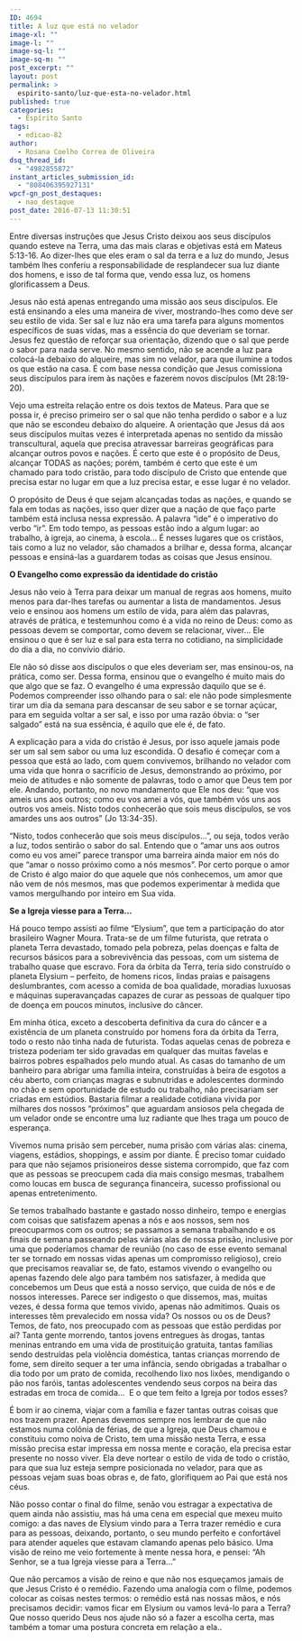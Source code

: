 ```yaml
---
ID: 4694
title: A luz que está no velador
image-xl: ""
image-l: ""
image-sq-l: ""
image-sq-m: ""
post_excerpt: ""
layout: post
permalink: >
  espirito-santo/luz-que-esta-no-velador.html
published: true
categories:
  - Espírito Santo
tags:
  - edicao-82
author:
  - Rosana Coelho Correa de Oliveira
dsq_thread_id:
  - "4982855872"
instant_articles_submission_id:
  - "808406395927131"
wpcf-gn_post_destaques:
  - nao_destaque
post_date: 2016-07-13 11:30:51
---
```

<p class="p1"><span class="s1">E</span><span class="s1">ntre diversas instruções que Jesus Cristo deixou aos seus discípulos quando esteve na Terra, uma das mais claras e objetivas está em Mateus 5:13-16. Ao dizer-lhes que eles eram o sal da terra e a luz do mundo, Jesus também lhes conferiu a responsabilidade de resplandecer sua luz diante dos homens, e isso de tal forma que, vendo essa luz, os homens glorificassem a Deus.</span></p>
<p class="p3"><span class="s1">Jesus não está apenas entregando uma missão aos seus discípulos. Ele está ensinando a eles uma maneira de viver, mostrando-lhes como deve ser seu estilo de vida. Ser sal e luz não era uma tarefa para alguns momentos específicos de suas vidas, mas a essência do que deveriam se tornar. Jesus fez questão de reforçar sua orientação, dizendo que o sal que perde o sabor para nada serve. No mesmo sentido, não se acende a luz para colocá-la debaixo do alqueire, mas sim no velador, para que ilumine a todos os que estão na casa. É com base nessa condição que Jesus comissiona seus discípulos para irem às nações e fazerem novos discípulos (Mt 28:19-20). </span></p>
<p class="p3"><span class="s1">Vejo uma estreita relação entre os dois textos de Mateus. Para que se possa ir, é preciso primeiro ser o sal que não tenha perdido o sabor e a luz que não se escondeu debaixo do alqueire. A orientação que Jesus dá aos seus discípulos muitas vezes é interpretada apenas no sentido da missão transcultural, aquela que precisa atravessar barreiras geográficas para alcançar outros povos e nações. É certo que este é o propósito de Deus, alcançar TODAS as nações; porém, também é certo que este é um chamado para todo cristão, para todo discípulo de Cristo que entende que precisa estar no lugar em que a luz precisa estar, e esse lugar é no velador.</span></p>
<p class="p3"><span class="s1">O propósito de Deus é que sejam alcançadas todas as nações, e quando se fala em todas as nações, isso quer dizer que a nação de que faço parte também está inclusa nessa expressão. A palavra “ide” é o imperativo do verbo “ir”. Em todo tempo, as pessoas estão indo a algum lugar: ao trabalho, à igreja, ao cinema, à escola... É nesses lugares que os cristãos, tais como a luz no velador, são chamados a brilhar e, dessa forma, alcançar pessoas e ensiná-las a guardarem todas as coisas que Jesus ensinou. </span></p>
<p class="p4"><span class="s1"><b>O Evangelho como expressão da identidade do cristão</b></span></p>
<p class="p2"><span class="s1">Jesus não veio à Terra para deixar um manual de regras aos homens, muito menos para dar-lhes tarefas ou aumentar a lista de mandamentos. Jesus veio e ensinou aos homens um estilo de vida, para além das palavras, através de prática, e testemunhou como é a vida no reino de Deus: como as pessoas devem se comportar, como devem se relacionar, viver... Ele ensinou o que é ser luz e sal para esta terra no cotidiano, na simplicidade do dia a dia, no convívio diário. </span></p>
<p class="p3"><span class="s1">Ele não só disse aos discípulos o que eles deveriam ser, mas ensinou-os, na prática, como ser. Dessa forma, ensinou que o evangelho é muito mais do que algo que se faz. O evangelho é uma expressão daquilo que se é. Podemos compreender isso olhando para o sal: ele não pode simplesmente tirar um dia da semana para descansar de seu sabor e se tornar açúcar, para em seguida voltar a ser sal, e isso por uma razão óbvia: o “ser salgado” está na sua essência, é aquilo que ele é, de fato.</span></p>
<p class="p3"><span class="s1">A explicação para a vida do cristão é Jesus, por isso aquele jamais pode ser um sal sem sabor ou uma luz escondida. O desafio é começar com a pessoa que está ao lado, com quem convivemos, brilhando no velador com uma vida que honra o sacrifício de Jesus, demonstrando ao próximo, por meio de atitudes e não somente de palavras, todo o amor que Deus tem por ele. Andando, portanto, no novo mandamento que Ele nos deu: “que vos ameis uns aos outros; como eu vos amei a vós, que também vós uns aos outros vos ameis. Nisto todos conhecerão que sois meus discípulos, se vos amardes uns aos outros” (Jo 13:34-35).</span></p>
<p class="p3"><span class="s1">“Nisto, todos conhecerão que sois meus discípulos...”, ou seja, todos verão a luz, todos sentirão o sabor do sal. Entendo que o “amar uns aos outros como eu vos amei” parece transpor uma barreira ainda maior em nós do que “amar o nosso próximo como a nós mesmos”. Por certo porque o amor de Cristo é algo maior do que aquele que nós conhecemos, um amor que não vem de nós mesmos, mas que podemos experimentar à medida que vamos mergulhando por inteiro em Sua vida.</span></p>
<p class="p4"><span class="s1"><b>Se a Igreja viesse para a Terra...</b></span></p>
<p class="p2"><span class="s1">Há pouco tempo assisti ao filme “Elysium”, que tem a participação do ator brasileiro Wagner Moura. Trata-se de um filme futurista, que retrata o planeta Terra devastado, tomado pela pobreza, pelas doenças e falta de recursos básicos para a sobrevivência das pessoas, com um sistema de trabalho quase que escravo. Fora da órbita da Terra, teria sido construído o planeta Elysium – perfeito, de homens ricos, lindas praias e paisagens deslumbrantes, com acesso a comida de boa qualidade, moradias luxuosas e máquinas superavançadas capazes de curar as pessoas de qualquer tipo de doença em poucos minutos, inclusive do câncer. </span></p>
<p class="p3"><span class="s1">Em minha ótica, exceto a descoberta definitiva da cura do câncer e a existência de um planeta construído por homens fora da órbita da Terra, todo o resto não tinha nada de futurista. Todas aquelas cenas de pobreza e tristeza poderiam ter sido gravadas em qualquer das muitas favelas e bairros pobres espalhados pelo mundo atual. As casas do tamanho de um banheiro para abrigar uma família inteira, construídas à beira de esgotos a céu aberto, com crianças magras e subnutridas e adolescentes dormindo no chão e sem oportunidade de estudo ou trabalho, não precisariam ser criadas em estúdios. Bastaria filmar a realidade cotidiana vivida por milhares dos nossos “próximos” que aguardam ansiosos pela chegada de um velador onde se encontre uma luz radiante que lhes traga um pouco de esperança.</span></p>
<p class="p3"><span class="s1">Vivemos numa prisão sem perceber, numa prisão com várias alas: cinema, viagens, estádios, shoppings, e assim por diante. É preciso tomar cuidado para que não sejamos prisioneiros desse sistema corrompido, que faz com que as pessoas se preocupem cada dia mais consigo mesmas, trabalhem como loucas em busca de segurança financeira, sucesso profissional ou apenas entretenimento.</span></p>
<p class="p3"><span class="s1">Se temos trabalhado bastante e gastado nosso dinheiro, tempo e energias com coisas que satisfazem apenas a nós e aos nossos, sem nos preocuparmos com os outros; se passamos a semana trabalhando e os finais de semana passeando pelas várias alas de nossa prisão, inclusive por uma que poderíamos chamar de reunião (no caso de esse evento semanal ter se tornado em nossas vidas apenas um compromisso religioso), creio que precisamos reavaliar se, de fato, estamos vivendo o evangelho ou apenas fazendo dele algo para também nos satisfazer, à medida que concebemos um Deus que está a nosso serviço, que cuida de nós e de nossos interesses. Parece ser indigesto o que dissemos, mas, muitas vezes, é dessa forma que temos vivido, apenas não admitimos. Quais os interesses têm prevalecido em nossa vida? Os nossos ou os de Deus? Temos, de fato, nos preocupado com as pessoas que estão perdidas por aí? Tanta gente morrendo, tantos jovens entregues às drogas, tantas meninas entrando em uma vida de prostituição gratuita, tantas famílias sendo destruídas pela violência doméstica, tantas crianças morrendo de fome, sem direito sequer a ter uma infância, sendo obrigadas a trabalhar o dia todo por um prato de comida, recolhendo lixo nos lixões, mendigando o pão nos faróis, tantas adolescentes vendendo seus corpos na beira das estradas em troca de comida...<span class="Apple-converted-space">  </span>E o que tem feito a Igreja por todos esses?</span></p>
<p class="p3"><span class="s1">É bom ir ao cinema, viajar com a família e fazer tantas outras coisas que nos trazem prazer. Apenas devemos sempre nos lembrar de que não estamos numa colônia de férias, de que a Igreja, que Deus chamou e constituiu como noiva de Cristo, tem uma missão nesta Terra, e essa missão precisa estar impressa em nossa mente e coração, ela precisa estar presente no nosso viver. Ela deve nortear o estilo de vida de todo o cristão, para que sua luz esteja sempre posicionada no velador, para que as pessoas vejam suas boas obras e, de fato, glorifiquem ao Pai que está nos céus.</span></p>
<p class="p3"><span class="s1">Não posso contar o final do filme, senão vou estragar a expectativa de quem ainda não assistiu, mas há uma cena em especial que mexeu muito comigo: a das naves de Elysium vindo para a Terra trazer remédio e cura para as pessoas, deixando, portanto, o seu mundo perfeito e confortável para atender aqueles que estavam clamando apenas pelo básico. Uma visão de reino me veio fortemente à mente nessa hora, e pensei: “Ah Senhor, se a tua Igreja viesse para a Terra...”</span></p>
<p class="p3"><span class="s1">Que não percamos a visão de reino e que não nos esqueçamos jamais de que Jesus Cristo é o remédio. Fazendo uma analogia com o filme, podemos colocar as coisas nestes termos: o remédio está nas nossas mãos, e nós precisamos decidir: vamos ficar em Elysium ou vamos levá-lo para a Terra? Que nosso querido Deus nos ajude não só a fazer a escolha certa, mas também a tomar uma postura concreta em relação a ela..</span></p>